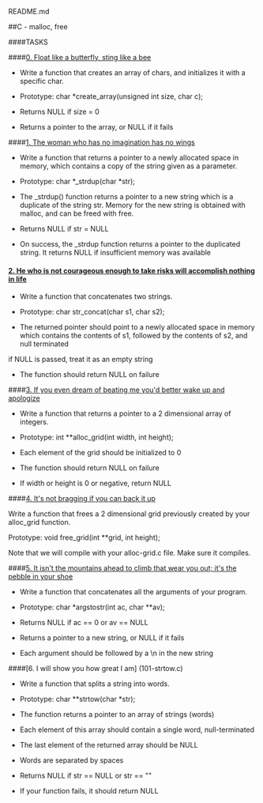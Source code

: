 README.md



##C - malloc, free

		



		

####TASKS

		



		

####[0. Float like a butterfly, sting like a bee](0-create_array.c)

		



		

- Write a function that creates an array of chars, and initializes it with a specific char.

		



		

- Prototype: char *create_array(unsigned int size, char c);

		

- Returns NULL if size = 0

		

- Returns a pointer to the array, or NULL if it fails

		



		

####[1. The woman who has no imagination has no wings](1-strdup.c)

		



		

- Write a function that returns a pointer to a newly allocated space in memory, which contains a copy of the string given as a parameter.

		



		

- Prototype: char *_strdup(char *str);

		

- The _strdup() function returns a pointer to a new string which is a duplicate of the string str. Memory for the new string is obtained with malloc, and can be freed with free.

		

- Returns NULL if str = NULL

		

- On success, the _strdup function returns a pointer to the duplicated string. It returns NULL if insufficient memory was available

		



		

#### [2. He who is not courageous enough to take risks will accomplish nothing in life](2-str_concat.c)

		



		

- Write a function that concatenates two strings.

		



		

- Prototype: char str_concat(char s1, char s2);

		

- The returned pointer should point to a newly allocated space in memory which contains the contents of s1, followed by the contents of s2, and null terminated

		

if NULL is passed, treat it as an empty string

		

- The function should return NULL on failure

		



		

####[3. If you even dream of beating me you'd better wake up and apologize](3-alloc_grid.c)

		



		

- Write a function that returns a pointer to a 2 dimensional array of integers.

		



		

- Prototype: int **alloc_grid(int width, int height);

		

- Each element of the grid should be initialized to 0

		

- The function should return NULL on failure

		

- If width or height is 0 or negative, return NULL

		



		

####[4. It's not bragging if you can back it up](4-free_grid.c)

		



		

Write a function that frees a 2 dimensional grid previously created by your alloc_grid function.

		



		

Prototype: void free_grid(int **grid, int height);

		

Note that we will compile with your alloc-grid.c file. Make sure it compiles.

		



		

####[5. It isn't the mountains ahead to climb that wear you out; it's the pebble in your shoe](100-argstostr.c)

		



		

- Write a function that concatenates all the arguments of your program.

		



		

- Prototype: char *argstostr(int ac, char **av);

		

- Returns NULL if ac == 0 or av == NULL

		

- Returns a pointer to a new string, or NULL if it fails

		

- Each argument should be followed by a \n in the new string  

		



		

####[6. I will show you how great I am] (101-strtow.c)

		



		

- Write a function that splits a string into words.

		



		

- Prototype: char **strtow(char *str);

		

- The function returns a pointer to an array of strings (words)

		

- Each element of this array should contain a single word, null-terminated

		

- The last element of the returned array should be NULL

		

- Words are separated by spaces

		

- Returns NULL if str == NULL or str == ""

		

- If your function fails, it should return NULL


